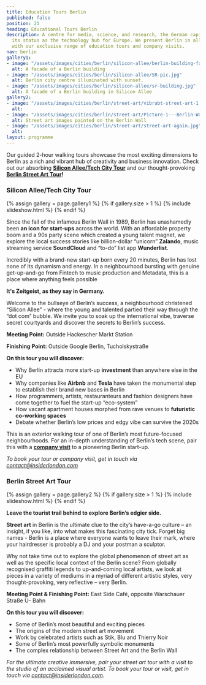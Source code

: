 ```yaml
---
title: Education Tours Berlin
published: false
position: 21
heading: Educational Tours Berlin
description: A centre for media, science, and research, the German capital maintains
  its status as the technology hub for Europe. We present Berlin in all its glory
  with our exclusive range of education tours and company visits.
nav: berlin
gallery1:
- image: "/assets/images/cities/berlin/silicon-allee/berlin-building-facade.jpg"
  alt: A facade of a Berlin building
- image: "/assets/images/cities/berlin/silicon-allee/SR-pic.jpg"
  alt: Berlin city centre illuminated with sunset.
- image: "/assets/images/cities/berlin/silicon-allee/sr-building.jpg"
  alt: A facade of a Berlin building in Silicon Allee
gallery2:
- image: "/assets/images/cities/berlin/street-art/vibrabt-street-art-1.jpg"
  alt: 
- image: "/assets/images/cities/berlin/street-art/Picture-1---Berlin-Wall-Street-Art-History-Student-Corporate-Study-Trip-Programme.jpg"
  alt: Street art images painted on the Berlin Wall
- image: "/assets/images/cities/berlin/street-art/street-art-again.jpg"
  alt: 
layout: programme
---
```


Our guided 2-hour walking tours showcase the most exciting dimensions to Berlin as a rich and vibrant hub of creativity and business innovation. Check out our absorbing **[Silicon Allee/Tech City Tour](#silicon-alleetech-city-tour)** and our thought-provoking **[Berlin Street Art Tour](#berlin-street-art-tour)!**

### Silicon Allee/Tech City Tour

{% assign gallery = page.gallery1 %}
{% if gallery.size > 1 %}
  {% include slideshow.html %}
{% endif %}

Since the fall of the infamous Berlin Wall in 1989, Berlin has unashamedly been **an icon for start-ups** across the world. With an affordable property boom and a 90s party scene which created a young talent magnet, we explore the local success stories like billion-dollar “unicorn” **Zalando**, music streaming service **SoundCloud** and “to-do” list app **Wunderlist**.

Incredibly with a brand-new start-up born every 20 minutes, Berlin has lost none of its dynamism and energy. In a neighbourhood bursting with genuine get-up-and-go from Fintech to music production and Metadata, this is a place where anything feels possible

**It's Zeitgeist, as they say in Germany.** 

Welcome to the bullseye of Berlin’s success, a neighbourhood christened “Silicon Allee” - where the young and talented partied their way through the “dot com” bubble. We invite you to soak up the international vibe, traverse secret courtyards and discover the secrets to Berlin’s success.

**Meeting Point:** Outside Hackescher Markt Station

**Finishing Point:** Outside Google Berlin, Tucholskystraße

**On this tour you will discover:**

* Why Berlin attracts more start-up **investment** than anywhere else in the EU 
* Why companies like **Airbnb** and **Tesla** have taken the monumental step to establish their brand new bases in Berlin 
* How programmers, artists, restauranteurs and fashion designers have come together to fuel the start-up “eco-system” 
* How vacant apartment houses morphed from rave venues to **futuristic co-working spaces**
* Debate whether Berlin’s low prices and edgy vibe can survive the 2020s

This is an exterior walking tour of one of Berlin’s most future-focused neighbourhoods. For an in-depth understanding of Berlin’s tech scene, pair this with a **[company visit](/europe/berlin/company-visits)** to a pioneering Berlin start-up. 

_To book your tour or company visit, get in touch via [contact@insiderlondon.com](mailto:contact@insiderlondon.com)_

### Berlin Street Art Tour

{% assign gallery = page.gallery2 %}
{% if gallery.size > 1 %}
  {% include slideshow.html %}
{% endif %}

**Leave the tourist trail behind to explore Berlin’s edgier side.**

**Street art** in Berlin is the ultimate clue to the city’s have-a-go culture – an insight, if you like, into what makes this fascinating city tick. Forget big names - Berlin is a place where everyone wants to leave their mark, where your hairdresser is probably a DJ and your postman a sculptor.

Why not take time out to explore the global phenomenon of street art as well as the specific local context of the Berlin scene? From globally recognised graffiti legends to up-and-coming local artists, we look at pieces in a variety of mediums in a myriad of different artistic styles, very thought-provoking, very reflective – very Berlin.

**Meeting Point & Finishing Point:** East Side Café, opposite Warschauer Straße U- Bahn

**On this tour you will discover:**

* Some of Berlin’s most beautiful and exciting pieces
* The origins of the modern street art movement
* Work by celebrated artists such as Stik, Blu and Thierry Noir
* Some of Berlin’s most powerfully symbolic monuments
* The complex relationship between Street Art and the Berlin Wall

_For the ultimate creative immersive, pair your street art tour with a visit to the studio of an acclaimed visual artist. To book your tour or visit, get in touch via [contact@insiderlondon.com](mailto:contact@insiderlondon.com)_.
